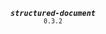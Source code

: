 <p align="center">
  <strong><em><code>structured-document</code></em></strong><br><small><code>0.3.2</code></small>
</p>
